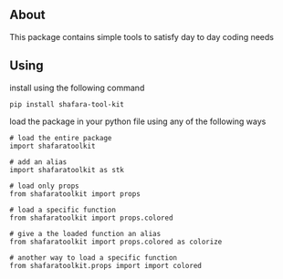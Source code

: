 ## About 
This package contains simple tools to satisfy day to day coding needs 

## Using 
install using the following command
```
pip install shafara-tool-kit
```

load the package in your python file using any of the following ways
```
# load the entire package
import shafaratoolkit

# add an alias
import shafaratoolkit as stk

# load only props
from shafaratoolkit import props

# load a specific function
from shafaratoolkit import props.colored

# give a the loaded function an alias
from shafaratoolkit import props.colored as colorize

# another way to load a specific function
from shafaratoolkit.props import import colored
```